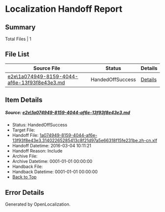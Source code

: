 # <a name='report-top'></a> Localization Handoff Report

## Summary
 Total Files | 1

## File List
 Source File | Status | Details 
 ----------- | ------ | ------- 
 [e2e\1a074949-8159-4044-af6e-13f93f8e43e3.md](https://github.com/OpenLocalizationTest/oltest/blob/c691c558e0869cd11036772d240d6893753f3e09/e2e/1a074949-8159-4044-af6e-13f93f8e43e3.md) | HandedOffSuccess | [Details](#cc52905be69e3c15f8021c4b099ef3aa6c0cace03)

## Item Details
##### <a name='cc52905be69e3c15f8021c4b099ef3aa6c0cace03'></a> Source: [e2e\1a074949-8159-4044-af6e-13f93f8e43e3.md](https://github.com/OpenLocalizationTest/oltest/blob/c691c558e0869cd11036772d240d6893753f3e09/e2e/1a074949-8159-4044-af6e-13f93f8e43e3.md)
* Status: HandedOffSuccess
* Target File: 
* Handoff File: [1a074949-8159-4044-af6e-13f93f8e43e3.31402265285413c8f21d97a5e66318f15fe231be.zh-cn.xlf](https://github.com/OpenLocalizationTestOrg/olhandoff/blob/b1e1abec461a359011327b379d2b9119e096664d/ol-handoff/OpenLocalizationTestOrg/oltest.zh-cn/qimu/ht/1a074949-8159-4044-af6e-13f93f8e43e3.31402265285413c8f21d97a5e66318f15fe231be.zh-cn.xlf)
* Handoff Datetime: 2016-03-04 10:11:21
* Handoff Reason: Include
* Archive File: 
* Archive Datetime: 0001-01-01 00:00:00
* Handback File: 
* Handback Datetime: 0001-01-01 00:00:00
* [Back to Top](#report-top)


## Error Details

Generated by OpenLocalization.
